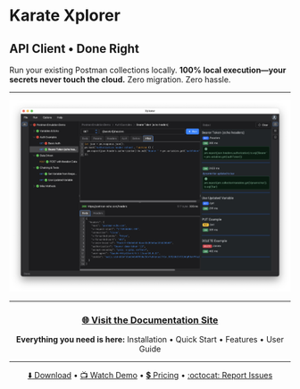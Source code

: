 # Karate Xplorer

## API Client • Done Right

Run your existing Postman collections locally. **100% local execution—your secrets never touch the cloud.** Zero migration. Zero hassle.

---

<p align="center">
  <a href="https://karatelabs.github.io/xplorer">
    <img src="assets/images/docs/xplorer-ui.png" alt="Karate Xplorer Interface" width="800">
  </a>
</p>

---

<div align="center">

### [:globe_with_meridians: **Visit the Documentation Site**](https://karatelabs.github.io/xplorer)

**Everything you need is here:**
Installation • Quick Start • Features • User Guide

</div>

---

<div align="center">

[:arrow_down: Download](https://karatelabs.github.io/xplorer) •
[:tv: Watch Demo](https://youtu.be/3u0i-vdD0mg?si=9elNmYpLgEyROGJY) •
[:heavy_dollar_sign: Pricing](https://www.karatelabs.io/pricing) •
[:octocat: Report Issues](https://github.com/karatelabs/xplorer/issues)

</div>
